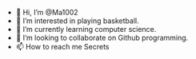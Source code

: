- 👋 Hi, I’m @Ma1002
- 👀 I’m interested in playing basketball. 
- 🌱 I’m currently learning computer science. 
- 💞️ I’m looking to collaborate on Github programming. 
- 📫 How to reach me  Secrets

<!---
Ma1002/Ma1002 is a ✨ special ✨ repository because its `README.md` (this file) appears on your GitHub profile.
You can click the Preview link to take a look at your changes.
